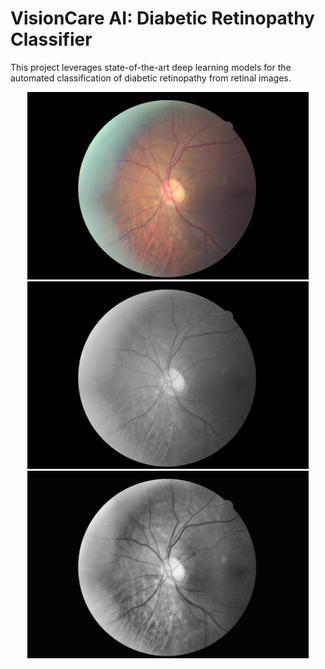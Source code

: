 # VisionCare AI: Diabetic Retinopathy Classifier
 This project leverages state-of-the-art deep learning models for the automated classification of diabetic retinopathy from retinal images. 

<p align="center">
  <img src="Preprocessed Image/10_left.jpeg" height="300">
  <img src="Preprocessed Image/10_left_gray.jpeg" alt="Normal MRI" height="300">
  <img src="Preprocessed Image/10_left_clahe.jpeg" alt="CLAHE Preprocessed Image" height="300">
</p>
